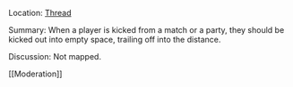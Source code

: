 Location: [Thread](https://discord.com/channels/1092928496474521700/1144213923868971028)

Summary:
When a player is kicked from a match or a party, they should be kicked out into empty space, trailing off into the distance.

Discussion:
Not mapped.

[[Moderation]]